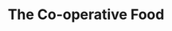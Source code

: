 ---
title: "The Co-operative Food"
url: /burton-on-trent/the-co-operative-food-main-street/
shop: Lebensmittel
---